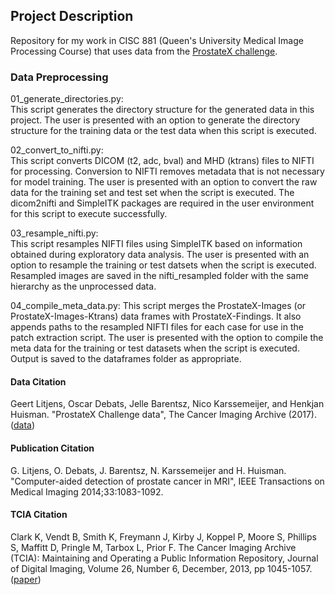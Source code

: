 ## Project Description
Repository for my work in CISC 881 (Queen's University Medical Image Processing Course) that uses data from the [ProstateX challenge](https://www.aapm.org/GrandChallenge/PROSTATEx-2/).

### Data Preprocessing
01_generate_directories.py:  
This script generates the directory structure for the generated data in this project. The user is presented with an option to generate the directory structure for the training data or the test data when this script is executed. 

02_convert_to_nifti.py:   
This script converts DICOM (t2, adc, bval) and MHD (ktrans) files to NIFTI for processing. Conversion to NIFTI removes metadata that is not necessary for model training. The user is presented with an option to convert the raw data for the training set and test set when the script is executed. The dicom2nifti and SimpleITK packages are required in the user environment for this script to execute successfully.

03_resample_nifti.py:  
This script resamples NIFTI files using SimpleITK based on information obtained during exploratory data analysis. The user is presented with an option to resample the training or test datsets when the script is executed. Resampled images are saved in the nifti_resampled folder with the same hierarchy as the unprocessed data. 

04_compile_meta_data.py:
This script merges the ProstateX-Images (or ProstateX-Images-Ktrans) data frames with ProstateX-Findings. It also appends paths to the resampled NIFTI files for each case for use in the patch extraction script. The user is presented with the option to compile the meta data for the training or test datasets when the script is executed. Output is saved to the dataframes folder as appropriate.

#### Data Citation

Geert Litjens, Oscar Debats, Jelle Barentsz, Nico Karssemeijer, and Henkjan Huisman. "ProstateX Challenge data", The Cancer Imaging Archive (2017). ([data](https://doi.org/10.7937/K9TCIA.2017.MURS5CL))

#### Publication Citation

G. Litjens, O. Debats, J. Barentsz, N. Karssemeijer and H. Huisman. "Computer-aided detection of prostate cancer in MRI", IEEE Transactions on Medical Imaging 2014;33:1083-1092.

#### TCIA Citation

Clark K, Vendt B, Smith K, Freymann J, Kirby J, Koppel P, Moore S, Phillips S, Maffitt D, Pringle M, Tarbox L, Prior F. The Cancer Imaging Archive (TCIA): Maintaining and Operating a Public Information Repository, Journal of Digital Imaging, Volume 26, Number 6, December, 2013, pp 1045-1057. ([paper](http://link.springer.com/article/10.1007%2Fs10278-013-9622-7))